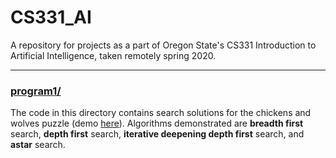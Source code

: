 # CS331_AI

A repository for projects as a part of Oregon State's CS331 Introduction to Artificial Intelligence, taken remotely spring 2020.

_____

### [program1/](https://github.com/kvarforl/CS331_AI/tree/master/program1)

The code in this directory contains search solutions for the chickens and wolves puzzle (demo [here](https://scratch.mit.edu/projects/55981236/)). Algorithms demonstrated are **breadth first** search, **depth first** search, **iterative deepening depth first** search, and **astar** search.
